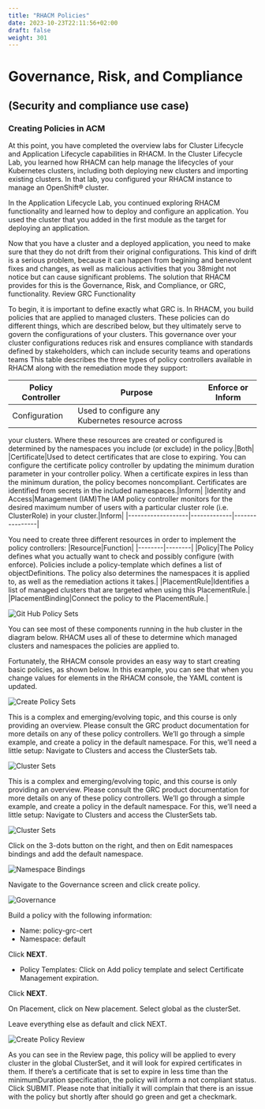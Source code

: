 ```yaml
---
title: "RHACM Policies"
date: 2023-10-23T22:11:56+02:00
draft: false
weight: 301
---
```


# Governance, Risk, and Compliance 
## (Security and compliance use case)

### Creating Policies in ACM


At this point, you have completed the overview labs for Cluster Lifecycle and Application
Lifecycle capabilities in RHACM. In the Cluster Lifecycle Lab, you learned how RHACM can
help manage the lifecycles of your Kubernetes clusters, including both deploying new clusters
and importing existing clusters. In that lab, you configured your RHACM instance to manage an
OpenShift® cluster.

In the Application Lifecycle Lab, you continued exploring RHACM functionality and learned how
to deploy and configure an application. You used the cluster that you added in the first module
as the target for deploying an application.

Now that you have a cluster and a deployed application, you need to make sure that they do not
drift from their original configurations. This kind of drift is a serious problem, because it can
happen from begining and benevolent fixes and changes, as well as malicious activities that you
38might not notice but can cause significant problems. The solution that RHACM provides for this
is the Governance, Risk, and Compliance, or GRC, functionality.
Review GRC Functionality

To begin, it is important to define exactly what GRC is. In RHACM, you build policies that are
applied to managed clusters. These policies can do different things, which are described below,
but they ultimately serve to govern the configurations of your clusters. This governance over
your cluster configurations reduces risk and ensures compliance with standards defined by
stakeholders, which can include security teams and operations teams
This table describes the three types of policy controllers available in RHACM along with the
remediation mode they support:


|Policy Controller|Purpose|Enforce or Inform|
|-----------------|-------|-----------------|
|Configuration|Used to configure any Kubernetes resource across
your clusters. Where these resources are created or
configured is determined by the namespaces you
include (or exclude) in the policy.|Both|
|Certificate|Used to detect certificates that are close to expiring.
You can configure the certificate policy controller by
updating the minimum duration parameter in your
controller policy. When a certificate expires in less
than the minimum duration, the policy becomes
noncompliant. Certificates are identified from secrets
in the included namespaces.|Inform|
|Identity and Access|Management (IAM)The IAM policy controller monitors for the desired
maximum number of users with a particular cluster
role (i.e. ClusterRole) in your cluster.|Inform|
|-------------------|-------------|----------------|


You need to create three different resources in order to implement the policy controllers:
|Resource|Function|
|--------|--------|
|Policy|The Policy defines what you actually want to check and possibly configure (with
enforce). Policies include a policy-template which defines a list of
objectDefinitions. The policy also determines the namespaces it is applied to, as
well as the remediation actions it takes.|
|PlacementRule|Identifies a list of managed clusters that are targeted when using this
PlacementRule.|
|PlacementBinding|Connect the policy to the PlacementRule.|

![Git Hub Policy Sets](/202_27.png)

You can see most of these components running in the hub cluster in the diagram below.
RHACM uses all of these to determine which managed clusters and namespaces the policies
are applied to.

Fortunately, the RHACM console provides an easy way to start creating basic policies, as
shown below. In this example, you can see that when you change values for elements in the
RHACM console, the YAML content is updated.

![Create Policy Sets](/202_28.png)

This is a complex and emerging/evolving topic, and this course is only providing an overview.
Please consult the GRC product documentation for more details on any of these policy
controllers.
We’ll go through a simple example, and create a policy in the default namespace.
For this, we’ll need a little setup:
Navigate to Clusters and access the ClusterSets tab.

![Cluster Sets](/202_29.png)

This is a complex and emerging/evolving topic, and this course is only providing an overview.
Please consult the GRC product documentation for more details on any of these policy
controllers.
We’ll go through a simple example, and create a policy in the default namespace.
For this, we’ll need a little setup:
Navigate to Clusters and access the ClusterSets tab.

![Cluster Sets](/202_30.png)

Click on the 3-dots button on the right, and then on Edit namespaces bindings and add the
default namespace.

![Namespace Bindings](/202_31.png)

Navigate to the Governance screen and click create policy.

![Governance](/202_32.png)

Build a policy with the following information:

- Name: policy-grc-cert
- Namespace: default

Click **NEXT**.

- Policy Templates: Click on Add policy template and select Certificate Management expiration.

Click **NEXT**.

On Placement, click on New placement.
Select global as the clusterSet.

Leave everything else as default and click NEXT.

![Create Policy Review](/202_33.png)

As you can see in the Review page, this policy will be applied to every cluster in the global
ClusterSet, and it will look for expired certificates in them. If there’s a certificate that is set to
expire in less time than the minimumDuration specification, the policy will inform a not
compliant status.
Click SUBMIT.
Please note that initially it will complain that there is an issue with the policy but shortly after
should go green and get a checkmark.





